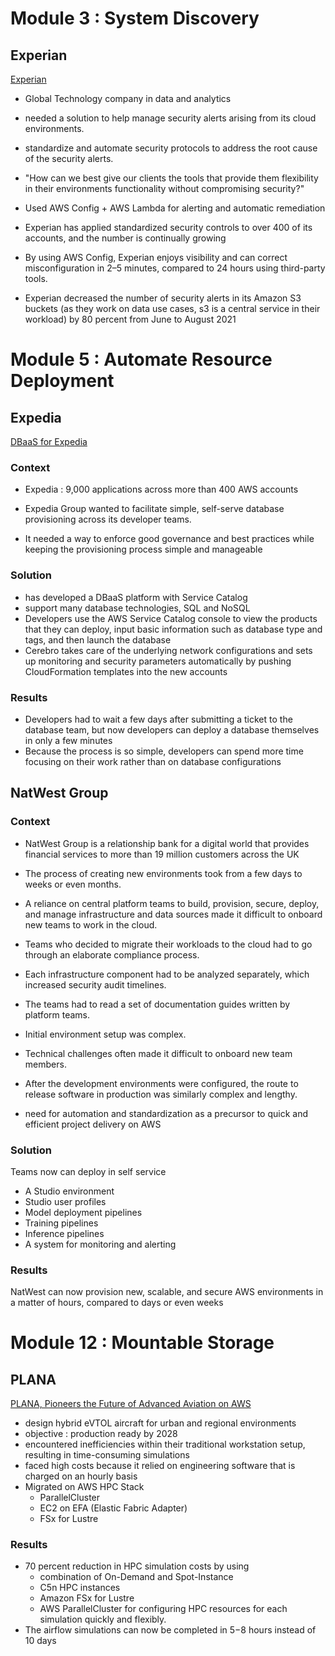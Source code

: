 # Module 3 : System Discovery

## Experian

[Experian](https://aws.amazon.com/solutions/case-studies/experian-case-study/?did=cr_card&trk=cr_card)

* Global Technology company in data and analytics
* needed a solution to help manage security alerts arising from its cloud environments.
* standardize and automate security protocols to address the root cause of the security alerts.
* "How can we best give our clients the tools that provide them flexibility in their environments functionality without compromising security?"

* Used AWS Config + AWS Lambda for alerting and automatic remediation 
* Experian has applied standardized security controls to over 400 of its accounts, and the number is continually growing
* By using AWS Config, Experian enjoys visibility and can correct misconfiguration in 2–5 minutes, compared to 24 hours using third-party tools.
* Experian decreased the number of security alerts in its Amazon S3 buckets (as they work on data use cases, s3 is a central service in their workload) by 80 percent from June to August 2021

# Module 5 : Automate Resource Deployment

## Expedia

[DBaaS for Expedia](https://aws.amazon.com/solutions/case-studies/expedia-service-catalog-case-study/?did=cr_card&trk=cr_card)

### Context 
* Expedia : 9,000 applications across more than 400 AWS accounts

* Expedia Group wanted to facilitate simple, self-serve database provisioning across its developer teams. 
* It needed a way to enforce good governance and best practices while keeping the provisioning process simple and manageable

### Solution 

* has developed a DBaaS platform with Service Catalog
* support many database technologies, SQL and NoSQL
* Developers use the AWS Service Catalog console to view the products that they can deploy, input basic information such as database type and tags, and then launch the database
* Cerebro takes care of the underlying network configurations and sets up monitoring and security parameters automatically by pushing CloudFormation templates into the new accounts

### Results

* Developers had to wait a few days after submitting a ticket to the database team, but now developers can deploy a database themselves in only a few minutes
* Because the process is so simple, developers can spend more time focusing on their work rather than on database configurations


## NatWest Group

### Context

* NatWest Group is a relationship bank for a digital world that provides financial services to more than 19 million customers across the UK
* The process of creating new environments took from a few days to weeks or even months.
* A reliance on central platform teams to build, provision, secure, deploy, and manage infrastructure and data sources made it difficult to onboard new teams to work in the cloud.
* Teams who decided to migrate their workloads to the cloud had to go through an elaborate compliance process. 
* Each infrastructure component had to be analyzed separately, which increased security audit timelines.

* The teams had to read a set of documentation guides written by platform teams. 
* Initial environment setup was complex. 
* Technical challenges often made it difficult to onboard new team members. 
* After the development environments were configured, the route to release software in production was similarly complex and lengthy.
* need for automation and standardization as a precursor to quick and efficient project delivery on AWS

### Solution

Teams now can deploy in self service
* A Studio environment
* Studio user profiles
* Model deployment pipelines
* Training pipelines
* Inference pipelines
* A system for monitoring and alerting

### Results 

NatWest can now provision new, scalable, and secure AWS environments in a matter of hours, compared to days or even weeks

# Module 12 : Mountable Storage

## PLANA

[PLANA, Pioneers the Future of Advanced Aviation on AWS](https://aws.amazon.com/solutions/case-studies/plana-case-study/?did=cr_card&trk=cr_card)

* design hybrid eVTOL aircraft for urban and regional environments
* objective : production ready by 2028
* encountered inefficiencies within their traditional workstation setup, resulting in time-consuming simulations
* faced high costs because it relied on engineering software that is charged on an hourly basis
* Migrated on AWS HPC Stack
  * ParallelCluster
  * EC2 on EFA (Elastic Fabric Adapter)
  * FSx for Lustre

### Results

* 70 percent reduction in HPC simulation costs by using
  * combination of On-Demand and Spot-Instance
  * C5n HPC instances
  * Amazon FSx for Lustre 
  * AWS ParallelCluster for configuring HPC resources for each simulation quickly and flexibly.
* The airflow simulations can now be completed in 5−8 hours instead of 10 days
